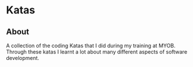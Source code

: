 # Katas
 
## About

A collection of the coding Katas that I did during my training at MYOB. Through these katas I learnt a lot about many different aspects of software development.

